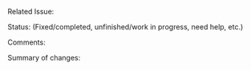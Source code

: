 Related Issue: 

Status: (Fixed/completed, unfinished/work in progress, need help, etc.)

Comments:


Summary of changes:

